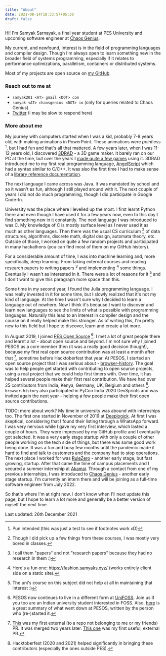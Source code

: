```yaml
---
title: "About"
date: 2021-08-14T18:33:57+05:30
draft: false
---
```


Hi! I'm Samyak Sarnayak, a final year student at PES University and upcoming software engineer at [Chaos Genius](https://chaosgenius.io/).

My current, and newfound, interest is in the field of programming languages and compiler design. Though I'm always open to learn something new in the broader field of systems programming, especially if it relates to performance optimizations, parallelism, containers or distributed systems.

Most of my projects are open source on [my GitHub](https://github.com/Samyak2/).

### Reach out to me at

- `samyak201 <AT> gmail <DOT> com`
- `samyak <AT> chaosgenius <DOT> io` (only for queries related to Chaos Genius)
- [Twitter](https://twitter.com/Samyak210) (I may be slow to respond here)

### More about me

My journey with computers started when I was a kid, probably 7-8 years old, with making animations in PowerPoint. These animations were *point*less [^1], but I had fun and that's all that mattered.
A few years later, when I was 11-12 years old, I discovered [3DRAD](http://web.archive.org/web/20150514120532/http://www.3drad.com/) - a 3D game maker. It barely ran on our PC at the time, but over the years I [made quite a few games](/post/my-old-games/) using it. 3DRAD introduced me to my first real programming language, [AngelScript](https://www.angelcode.com/angelscript/) which had a syntax similar to C/C++. It was also the first time I had to make sense of a [library reference documentation](http://web.archive.org/web/20150508094348/http://3drad.com/Script_reference.htm).

The next language I came across was Java. It was mandated by school and so it wasn't as fun, although I still played around with it. The next couple of years I did not do much programming, though I did participate in Google Code-In.

University was the place where I levelled up the most. I first learnt Python there and even though I have used it for a few years now, even to this day I find something new in it constantly. The next language I was introduced to was C. My knowledge of C is mostly surface level as I never used it as much as other languages. Then there was the usual CS curriculum [^2] of data structures, algorithms, discrete math, digital design, automata theory, etc. Outside of those, I worked on quite a few random projects and participated in many hackathons (you can find most of them on my GitHub history).

For a considerable amount of time, I was into machine learning and, more specifically, deep learning. From taking external courses and reading research papers to writing papers [^3] and implementing [^4] some things. Eventually I wasn't as interested in it. There were a lot of reasons for it [^5] and I don't want to give this paragraph more space than this.

Some time in my second year, I found the Julia programming language. I was really invested in it for some time, but I slowly realized that it's not my kind of language. At the time I wasn't sure why I decided to learn a language out of nowhere. Now I think it's because I want to discover and learn new languages to see the limits of what is possible with programming languages. Naturally this lead to an interest in compiler design and the course on it really helped make this stronger. As of writing this, I'm pretty new to this field but I hope to discover, learn and create a lot more.

In August 2019, I joined [PES Open Source](https://github.com/pesos/) [^6]. I met a lot of great people there and learnt a lot - about open source and beyond. I'm not sure why I joined PESOS as a core member then (it was a really good decision though!), because my first real open source contribution was at least a month after that [^7], sometime before Hacktoberfest that year. At PESOS, I started an open source project that I was serious about - [browser-history](https://github.com/browser-history/browser-history). The goal was to help people get started with contributing to open source projects, using a real project that we could help first timers with. Over time, it has helped several people make their first real contribution. We have had over 25 contributors from India, Kenya, Germany, UK, Belgium and others [^8]. `browser-history` also participated in PyCon India 2020 DevSprints and was invited again the next year - helping a few people make their first open source contributions.

TODO: more about work?
My time in university was abound with internships too. The first one started in November of 2019 at [Deeplogick](https://www.deeplogick.com/). At first I was skeptical, considering that I found their listing through a WhatsApp forward. I was very nervous while I gave my very first interview, which lasted a couple of hours. They were impressed by my GitHub profile and I eventually got selected. It was a very early stage startup with only a couple of other people working on the tech side of things, but there was some good work being done. It was a fun and busy few months until the pandemic made it hard to find and talk to customers and the company had to stop operations. The next place I worked for was [RuleZero](https://www.rulezero.com/) - another early stage, but fast growing, startup. After that came the time of campus placements and I secured a summer internship at [Akamai](https://www.akamai.com/). Through a contact from one of my previous internships, I was introduced to [Chaos Genius](https://www.chaosgenius.io/) - another early stage startup. I'm currently an intern there and will be joining as a full-time software engineer from July 2022.

So that's where I'm at right now. I don't know when I'll next update this page, but I hope to learn a lot more and generally be a better version of myself the next time.

Last updated: 26th December 2021

[^1]: Pun intended (this was just a test to see if footnotes work xD)
[^2]: Though I did pick up a few things from these courses, I was mostly very bored in classes.
[^3]: I call them "papers" and not "research papers" because they had no research in them :)
[^4]: Here's a fun one: https://fashion.samyaks.xyz/ (works entirely client side on a static site).
[^5]: The uni's course on this subject did not help at all in maintaining that interest :)
[^6]: PESOS now continues to live in a different form at [UniFOSS](https://unifoss.github.io/). Join us if you too are an Indian university student interested in FOSS. Also, [here](https://atharvaraykar.me/education/building-a-community.html) is a great summary of what went down at PESOS, written by the person who (re-)started it.
[^7]: [This](https://github.com/adblockradio/adblockradio/pull/13) was my first external (to a repo not belonging to me or my friends) PR. It was merged two years later. [This one](https://github.com/bsoyka/mystery-egg/pull/31) was my first useful, external PR.
[^8]: Hacktoberfest (2020 and 2021) helped significantly in bringing these contributors (especially the ones outside PES).
